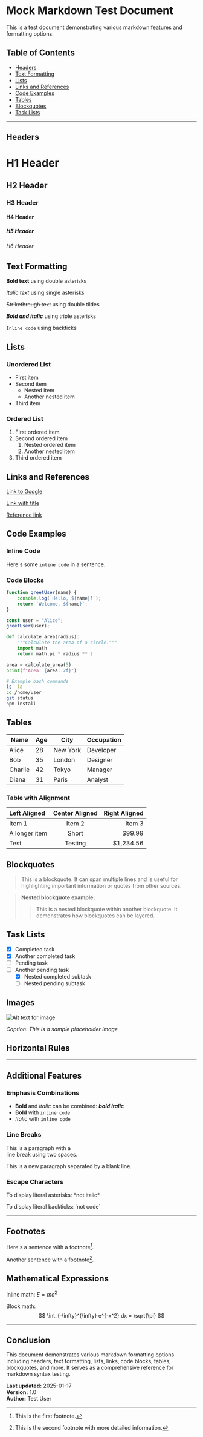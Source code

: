 # Mock Markdown Test Document

This is a test document demonstrating various markdown features and formatting options.

## Table of Contents

- [Headers](#headers)
- [Text Formatting](#text-formatting)
- [Lists](#lists)
- [Links and References](#links-and-references)
- [Code Examples](#code-examples)
- [Tables](#tables)
- [Blockquotes](#blockquotes)
- [Task Lists](#task-lists)

---

## Headers

# H1 Header
## H2 Header
### H3 Header
#### H4 Header
##### H5 Header
###### H6 Header

## Text Formatting

**Bold text** using double asterisks

*Italic text* using single asterisks

~~Strikethrough text~~ using double tildes

***Bold and italic*** using triple asterisks

`Inline code` using backticks

## Lists

### Unordered List

- First item
- Second item
  - Nested item
  - Another nested item
- Third item

### Ordered List

1. First ordered item
2. Second ordered item
   1. Nested ordered item
   2. Another nested item
3. Third ordered item

## Links and References

[Link to Google](https://www.google.com)

[Link with title](https://www.github.com "GitHub Homepage")

[Reference link][ref1]

[ref1]: https://www.example.com "Example Website"

## Code Examples

### Inline Code

Here's some `inline code` in a sentence.

### Code Blocks

```javascript
function greetUser(name) {
    console.log(`Hello, ${name}!`);
    return `Welcome, ${name}`;
}

const user = "Alice";
greetUser(user);
```

```python
def calculate_area(radius):
    """Calculate the area of a circle."""
    import math
    return math.pi * radius ** 2

area = calculate_area(5)
print(f"Area: {area:.2f}")
```

```bash
# Example bash commands
ls -la
cd /home/user
git status
npm install
```

## Tables

| Name | Age | City | Occupation |
|------|-----|------|------------|
| Alice | 28 | New York | Developer |
| Bob | 35 | London | Designer |
| Charlie | 42 | Tokyo | Manager |
| Diana | 31 | Paris | Analyst |

### Table with Alignment

| Left Aligned | Center Aligned | Right Aligned |
|:-------------|:--------------:|--------------:|
| Item 1 | Item 2 | Item 3 |
| A longer item | Short | $99.99 |
| Test | Testing | $1,234.56 |

## Blockquotes

> This is a blockquote. It can span multiple lines and is useful for highlighting important information or quotes from other sources.

> **Nested blockquote example:**
> 
> > This is a nested blockquote within another blockquote.
> > It demonstrates how blockquotes can be layered.

## Task Lists

- [x] Completed task
- [x] Another completed task
- [ ] Pending task
- [ ] Another pending task
  - [x] Nested completed subtask
  - [ ] Nested pending subtask

## Images

![Alt text for image](https://via.placeholder.com/400x200/0066cc/ffffff?text=Sample+Image)

*Caption: This is a sample placeholder image*

## Horizontal Rules

---

## Additional Features

### Emphasis Combinations

- **Bold** and *italic* can be combined: ***bold italic***
- **Bold** with `inline code`
- *Italic* with `inline code`

### Line Breaks

This is a paragraph with a  
line break using two spaces.

This is a new paragraph separated by a blank line.

### Escape Characters

To display literal asterisks: \*not italic\*

To display literal backticks: \`not code\`

---

## Footnotes

Here's a sentence with a footnote[^1].

Another sentence with a footnote[^2].

[^1]: This is the first footnote.
[^2]: This is the second footnote with more detailed information.

## Mathematical Expressions

Inline math: $E = mc^2$

Block math:
$$
\int_{-\infty}^{\infty} e^{-x^2} dx = \sqrt{\pi}
$$

---

## Conclusion

This document demonstrates various markdown formatting options including headers, text formatting, lists, links, code blocks, tables, blockquotes, and more. It serves as a comprehensive reference for markdown syntax testing.

**Last updated:** 2025-01-17  
**Version:** 1.0  
**Author:** Test User